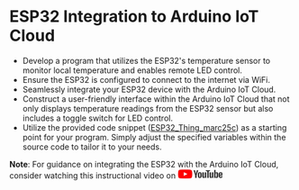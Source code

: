 
# ESP32 Integration to Arduino IoT Cloud

* Develop a program that utilizes the ESP32's temperature sensor to monitor local temperature and enables remote LED control.
* Ensure the ESP32 is configured to connect to the internet via WiFi.
* Seamlessly integrate your ESP32 device with the Arduino IoT Cloud.
* Construct a user-friendly interface within the Arduino IoT Cloud that not only displays temperature readings from the ESP32 sensor but also includes a toggle switch for LED control.
* Utilize the provided code snippet ([ESP32_Thing_marc25c](/ESP32_Thing_mar25c)) as a starting point for your program. Simply adjust the specified variables within the source code to tailor it to your needs.

**Note**: For guidance on integrating the ESP32 with the Arduino IoT Cloud, consider watching this instructional video on <a href="https://www.youtube.com/watch?v=gpB4600keWA"> <img src="../../../images/youtube.jpg" alt="youtube" width="80" height="17" /> </a>
